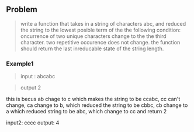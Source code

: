 ## Problem
> write a function that takes in a string of  characters abc, and reduced the string to the lowest posible term of the 
the following condition: oncurrence of two unique characters change to the the third character. two repetitive occurence
does not change. the function should return the last inreducable state of the string length.

### Example1
> input : abcabc

> output 2

this is becus ab chage to c which makes the string to be ccabc, cc can't change, ca change to b, which reduced the 
string to be cbbc, cb change to a which reduced string to be abc, which change to cc and return 2

input2: cccc
output: 4
